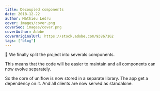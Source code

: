 ```yaml
---
title: Decoupled components
date: 2018-12-22
author: Mathieu Ledru
cover: images/cover.png
coverSeo: images/cover.png
coverAuthor: Adobe
coverOriginalUrl: https://stock.adobe.com/93867162
tags: ["blog"]
---
```


🚀 We finally split the project into severals components.

This means that the code will be easier to maintain and all components can now evolve separately.

So the core of uniflow is now stored in a separate library. The app get a dependency on it. And all clients are now served as standalone.
